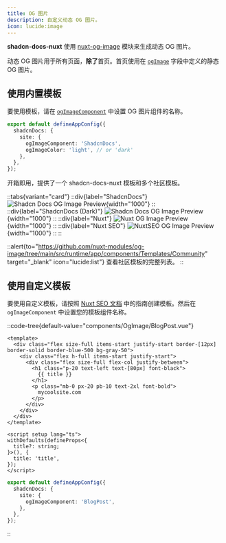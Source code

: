 ```yaml
---
title: OG 图片
description: 自定义动态 OG 图片。
icon: lucide:image
---
```


**shadcn-docs-nuxt** 使用 [nuxt-og-image](https://nuxtseo.com/og-image/getting-started/installation) 模块来生成动态 OG 图片。

动态 OG 图片用于所有页面，**除了**首页。首页使用在 [`ogImage`](/api/configuration/shadcn-docs#site) 字段中定义的静态 OG 图片。

## 使用内置模板

要使用模板，请在 [`ogImageComponent`](/api/configuration/shadcn-docs#site) 中设置 OG 图片组件的名称。

```ts [app.config.ts]
export default defineAppConfig({
  shadcnDocs: {
    site: {
      ogImageComponent: 'ShadcnDocs',
      ogImageColor: 'light', // or 'dark'
    },
  },
});
```

开箱即用，提供了一个 shadcn-docs-nuxt 模板和多个社区模板。

::tabs{variant="card"}
  ::div{label="ShadcnDocs"}
    ![Shadcn Docs OG Image Preview](/og-shadcn-docs.png){width="1000"}
  ::
  ::div{label="ShadcnDocs (Dark)"}
    ![Shadcn Docs OG Image Preview](/og-shadcn-docs-dark.png){width="1000"}
  ::
  ::div{label="Nuxt"}
    ![Nuxt OG Image Preview](/og-nuxt.png){width="1000"}
  ::
  ::div{label="Nuxt SEO"}
    ![NuxtSEO OG Image Preview](/og-nuxt-seo.png){width="1000"}
  ::
::

::alert{to="https://github.com/nuxt-modules/og-image/tree/main/src/runtime/app/components/Templates/Community" target="_blank" icon="lucide:list"}
查看社区模板的完整列表。
::

## 使用自定义模板

要使用自定义模板，请按照 [Nuxt SEO 文档](https://nuxtseo.com/og-image/getting-started/getting-familar-with-nuxt-og-image#_1-create-your-template-component) 中的指南创建模板。然后在 `ogImageComponent` 中设置您的模板组件名称。

::code-tree{default-value="components/OgImage/BlogPost.vue"}
```vue [components/OgImage/BlogPost.vue]
<template>
  <div class="flex size-full items-start justify-start border-[12px] border-solid border-blue-500 bg-gray-50">
    <div class="flex h-full items-start justify-start">
      <div class="flex size-full flex-col justify-between">
        <h1 class="p-20 text-left text-[80px] font-black">
          {{ title }}
        </h1>
        <p class="mb-0 px-20 pb-10 text-2xl font-bold">
          mycoolsite.com
        </p>
      </div>
    </div>
  </div>
</template>

<script setup lang="ts">
withDefaults(defineProps<{
  title?: string;
}>(), {
  title: 'title',
});
</script>
```

```ts [app.config.ts]
export default defineAppConfig({
  shadcnDocs: {
    site: {
      ogImageComponent: 'BlogPost',
    },
  },
});
```
::
